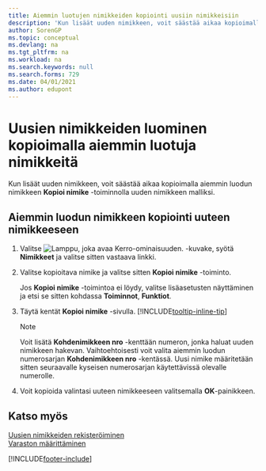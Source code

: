 ```yaml
---
title: Aiemmin luotujen nimikkeiden kopiointi uusiin nimikkeisiin
description: 'Kun lisäät uuden nimikkeen, voit säästää aikaa kopioimalla aiemmin luodun nimikkeen Kopioi nimike -toiminnolla uuden nimikkeen malliksi.'
author: SorenGP
ms.topic: conceptual
ms.devlang: na
ms.tgt_pltfrm: na
ms.workload: na
ms.search.keywords: null
ms.search.forms: 729
ms.date: 04/01/2021
ms.author: edupont
---
```

# <a name="copy-existing-items-to-create-new-items" />Uusien nimikkeiden luominen kopioimalla aiemmin luotuja nimikkeitä

Kun lisäät uuden nimikkeen, voit säästää aikaa kopioimalla aiemmin luodun nimikkeen **Kopioi nimike** -toiminnolla uuden nimikkeen malliksi.  

## <a name="to-copy-an-existing-item-to-a-new-item" />Aiemmin luodun nimikkeen kopiointi uuteen nimikkeeseen

1. Valitse ![Lamppu, joka avaa Kerro-ominaisuuden.](media/ui-search/search_small.png "Kerro, mitä haluat tehdä") -kuvake, syötä **Nimikkeet** ja valitse sitten vastaava linkki.  
2. Valitse kopioitava nimike ja valitse sitten **Kopioi nimike** -toiminto.  

    Jos **Kopioi nimike** -toimintoa ei löydy, valitse lisäasetusten näyttäminen ja etsi se sitten kohdassa **Toiminnot**, **Funktiot**.  

3. Täytä kentät **Kopioi nimike** -sivulla. [!INCLUDE[tooltip-inline-tip](includes/tooltip-inline-tip_md.md)]

    > [!NOTE]  
    > Voit lisätä **Kohdenimikkeen nro** -kenttään numeron, jonka haluat uuden nimikkeen hakevan. Vaihtoehtoisesti voit valita aiemmin luodun numerosarjan **Kohdenimikkeen nro** -kentässä. Uusi nimike määritetään sitten seuraavalle kyseisen numerosarjan käytettävissä olevalle numerolle.  

4. Voit kopioida valintasi uuteen nimikkeeseen valitsemalla **OK**-painikkeen.  

## <a name="see-also" />Katso myös

[Uusien nimikkeiden rekisteröiminen](inventory-how-register-new-items.md)  
[Varaston määrittäminen](inventory-setup-inventory.md)  


[!INCLUDE[footer-include](includes/footer-banner.md)]

